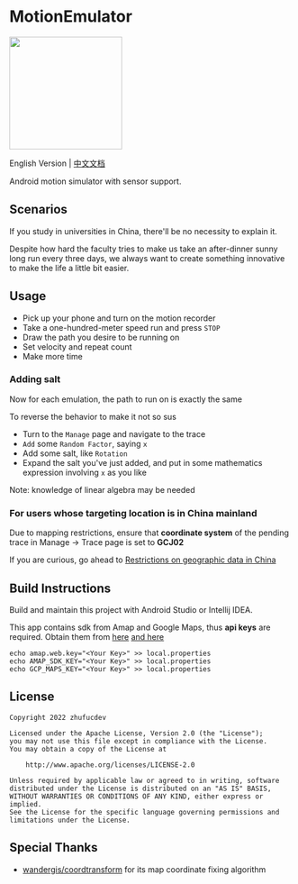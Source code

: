 # MotionEmulator
<img src="https://github.com/zhufucdev/MotionEmulator/blob/main/art/MotionEmulator.svg" width="200">

English Version | [中文文档](https://github.com/zhufucdev/MotionEmulator/blob/main/README_zh.md)

Android motion simulator with sensor support.


## Scenarios

If you study in universities in China, there'll be
no necessity to explain it.

Despite how hard the faculty tries to make us take an
after-dinner sunny long run every three days,
we always want to create something innovative to make the life a little
bit easier.

## Usage

* Pick up your phone and turn on the motion recorder
* Take a one-hundred-meter speed run and press `STOP`
* Draw the path you desire to be running on
* Set velocity and repeat count
* Make more time

### Adding salt
Now for each emulation, the path to run on
is exactly the same

To reverse the behavior to make it not so sus

* Turn to the `Manage` page and navigate to the trace
* `Add` some `Random Factor`, saying `x`
* Add some salt, like `Rotation`
* Expand the salt you've just added, and put in some
  mathematics expression involving `x` as you like

Note: knowledge of linear algebra may be needed

### For users whose targeting location is in China mainland

Due to mapping restrictions, ensure that **coordinate system**
of the pending trace in Manage -> Trace page is set to **GCJ02**

If you are curious, go ahead to
[Restrictions on geographic data in China](https://en.wikipedia.org/wiki/Restrictions_on_geographic_data_in_China)

## Build Instructions

Build and maintain this project with Android Studio
or Intellij IDEA.

This app contains sdk from Amap and Google Maps, thus **api keys** are
required.
Obtain them from [here](https://console.amap.com/dev/key/app)
[and here](https://developers.google.com/maps/documentation/android-sdk/start)
```shell
echo amap.web.key="<Your Key>" >> local.properties
echo AMAP_SDK_KEY="<Your Key>" >> local.properties
echo GCP_MAPS_KEY="<Your Key>" >> local.properties
```

## License

```
Copyright 2022 zhufucdev

Licensed under the Apache License, Version 2.0 (the "License");
you may not use this file except in compliance with the License.
You may obtain a copy of the License at

    http://www.apache.org/licenses/LICENSE-2.0

Unless required by applicable law or agreed to in writing, software
distributed under the License is distributed on an "AS IS" BASIS,
WITHOUT WARRANTIES OR CONDITIONS OF ANY KIND, either express or implied.
See the License for the specific language governing permissions and
limitations under the License.
```

## Special Thanks

- [wandergis/coordtransform](https://github.com/wandergis/coordtransform) for its map coordinate fixing algorithm
